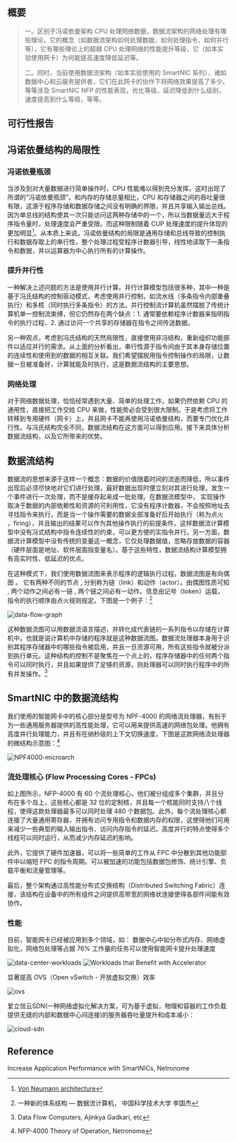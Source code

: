## 概要

> 一。区别于冯诺依曼架构 CPU 处理网络数据，数据流架构的网络处理有哪些理论，它的概念（如数据流架构如何处理数据，如何处理指令，如何并行等），它有哪些理论上的超越 CPU 处理网络的性能提升等级，它（如本实验使用网卡）为何能提高速度降低延迟等。
>
> 二。同时，当前使用数据流架构（如本实验使用的 SmartNIC 系列），诸如数据中心和云服务提供者，它们在此网卡的协作下将网络效果提高了多少。等等涉及 SmartNIC NFP 的性能表现，优化等级，延迟降低到什么级别，速度提高到什么等级，等等。

## 可行性报告

## 冯诺依曼结构的局限性

### 冯诺依曼瓶颈

当涉及到对大量数据进行简单操作时，CPU 性能难以得到充分发挥，这时出现了所谓的“冯诺依曼瓶颈”。和内存的存储总量相比，CPU 和存储器之间的吞吐量很有限，这源于程序存储和数据存储之间没有明确的界限，并且共享输入输出总线。因为单总线的结构使其一次只能访问这两种存储中的一个，所以当数据量远大于程序指令量时，处理速度会严重受限。而这种限制随着 CUP 处理速度的提升体现的更加明显[^1]。从本质上来说。冯诺依曼结构的局限是通用存储和总线导致的控制执行和数据存取上的串行性，整个处理过程受程序计数器引导，线性地读取下一条指令和数据，并以运算器为中心执行所有的计算操作。

### 提升并行性

一种解决上述问题的方法是使用并行计算。并行计算模型包括很多种，其中一种是基于冯氏结构的控制驱动模式，考虑使用并行控制，如流水线（多条指令内部重叠执行）和多核（同时执行多条指令）的方法，并行控制流计算机虽然摆脱了传统计算机单一控制流束缚，但它仍然存在两个缺点：1. 通常要依赖程序计数器来指明指令的执行过程、2. 通过访问一个共享的存储器在指令之间传送数据。

另一种观点，考虑到冯氏结构的天然局限性，直接使用非冯结构，重新组织功能部件以适应并行的需求。从上面的分析看出，串行性源于指令间由于其本身存储位置的连续性和使用到的数据的相互关联。我们希望摆脱用指令控制操作的局限，让数据一旦被准备好，计算就能及时执行，这是数据流结构的主要思想。

### 网络处理

对于网络数据处理，恰恰经常遇到大量、简单的处理工作，如果仍然依赖 CPU 的通用性，直接把工作交给 CPU 来做，性能势必会受到很大限制。于是考虑将工作转移到专用硬件（网卡）上，并且网卡不能再使用冯诺依曼结构，而要专门优化并行性。与冯氏结构完全不同，数据流结构在这方面可以得到应用。接下来具体分析数据流结构，以及它所带来的优势。


## 数据流结构

数据流的思想来源于这样一个概念：数据的价值随着时间的流逝而降低，所以事件出现后必须尽快地对它们进行处理，最好数据出现时便立刻对其进行处理，发生一个事件进行一次处理，而不是缓存起来成一批处理。在数据流模型中， 实现操作取决于数据的内部依赖性和资源的可利用性，它没有程序计数器，不会按照地址去寻找指令来执行，而是当一个操作需要的数据全部准备好后开始执行（称为点火 ，firing），并且输出的结果可以作为其他操作执行的前提条件。这样数据流计算模型中没有冯式结构中指令连续性的约束，可以更方便的实指令并行。另一方面，数据流计算模型中没有传统的变量这一概念，它仅处理数据值，忽略存放数据的容器（硬件层面是地址、软件层面指变量名）。基于这些特性，数据流结构计算模型拥有高实时性、低延迟的优点。

在这种模式下，我们使用数据流图来表示程序的逻辑执行过程。数据流图是有向偶图 。 它有两种不同的节点 , 分别称为链（link）和动作（actor）。由偶图性质可知 , 两个动作之间必有一链 , 两个链之间必有一动作。信息由记号（token）运载，指令的执行顺序由点火规则规定。下图是一个例子：[^2]

![data-flow-graph](feasibility.assets/data-flow-graph.jpg)

这种数据流图可以用数据流语言描述，并转化成代表链的一系列指令以存储在计算机中。也就是说计算机中存储的程序就是这种数据流图。数据流处理器本身用于识别其程序存储器中的哪些指令被启用，并且一旦资源可用，所有这些指令就被分派到执行单元。这种结构的控制不是聚焦在一个点上的，程序存储器中的任何两个指令可以同时执行，并且如果提供了足够的资源，则处理器可以同时执行程序中的所有并发操作。[^3]

## SmartNIC 中的数据流结构

我们使用的智能网卡中的核心部分是型号为 NPF-4000 的网络流处理器，有别于为一些通用服务器提供的高性能处理，它可以用来提供高速的网络包处理。他拥有高度并行处理能力，并且有在纳秒级的上下文切换速度，下图是这款网络流处理器的微结构示意图：[^4]



![NPF4000-microarch](feasibility.assets/NPF4000-microarch.jpg)

### 流处理核心 (Flow Processing Cores - FPCs)

如上图所示，NFP-4000 有 60 个流处理核心，他们被分组成多个集群，并且分布在多个岛上，这些核心都是 32 位的定制核，并且每一个核能同时支持八个线程，使得这款处理器最多可以同时处理 480 个数据包。此外，每个流处理核心都连接了大量通用寄存器，并拥有访问专用指令和数据内存的权限，这使得他们可用来减少一些典型的输入输出指令、访问内存指令的延迟。高度并行的特点使得多个线程可以同时运行，从而减少内存延迟的影响。

此外，它提供了硬件加速器，可以将一些简单的工作从 FPC 中分散到其他功能部件中以缩短 FPC 的指令周期。可以被加速的功能包括数据包修饰、统计引擎、负载平衡和流量管理等。

最后，整个架构通过高性能分布式交换结构（Distributed Switching Fabric）连接，该结构在设备中的所有组件之间提供高带宽的网络状连接使得各部件间能有效协作。

### 性能

目前，智能网卡已经被应用到多个领域，如：
数据中心中如分布式内存、网络虚拟化，网络包处理等占据 76% 工作量的任务可以使用智能网卡提升处理速度

![data-center-workloads](feasibility.assets/data-center-workloads.jpg)
![Workloads that Benefit with Accelerator](feasibility.assets/benefit-with-accelerator.jpg)

显著提高 OVS（Open vSwitch - 开放虚拟交换）效率

![ovs](feasibility.assets/ovs.jpg)

爱立信云SDN(一种网络虚拟化解决方案，可为基于虚拟，物理和容器的工作负载提供无缝的内部和数据中心间连接)的服务器吞吐量提升和成本减小：

![cloud-sdn](feasibility.assets/cloud-sdn.jpg)

## Reference

[^1]:[Von Neumann architecture](https://en.wikipedia.org/wiki/Von_Neumann_architecture#Design_limitations)
[^2]: 一种新的体系结构 — 数据流计算机， 中国科学技术大学 李国杰  

[^3]:Data Flow Computers, Ajinkya Gadkari, etc  

[^4]: NFP-4000 Theory of Operation,  Netronome

Increase Application Performance with SmartNICs,  Netronome